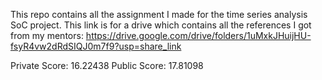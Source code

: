This repo contains all the assignment I made for the time series analysis SoC project.
This link is for a drive which contains all the references I got from my mentors: https://drive.google.com/drive/folders/1uMxkJHuijHU-fsyR4vw2dRdSIQJ0m7f9?usp=share_link

Private Score: 16.22438
Public Score: 17.81098
